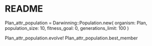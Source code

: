 # README

Plan_attr_population = Darwinning::Population.new(
  organism: Plan, population_size: 10,
  fitness_goal: 0, generations_limit: 100
)

Plan_attr_population.evolve!
Plan_attr_population.best_member